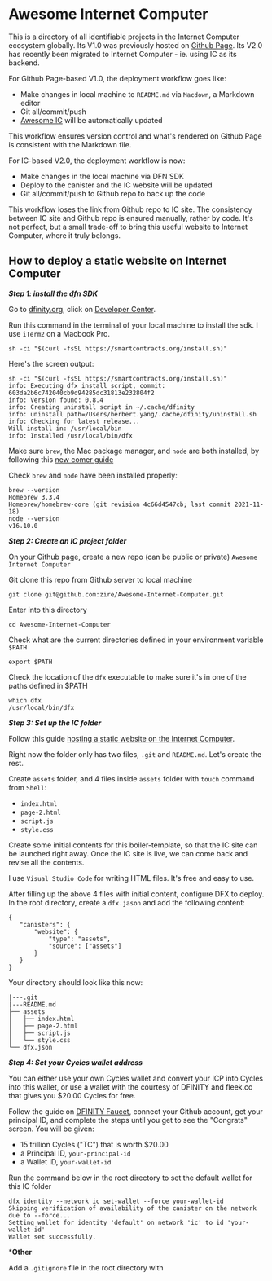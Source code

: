 # Awesome Internet Computer

This is a directory of all identifiable projects in the Internet Computer ecosystem globally. Its V1.0 was previously hosted on [Github Page](https://zire.github.io/awesome-IC/). Its V2.0 has recently been migrated to Internet Computer - ie. using IC as its backend. 

For Github Page-based V1.0, the deployment workflow goes like:

- Make changes in local machine to `README.md` via `Macdown`, a Markdown editor
- Git all/commit/push
- [Awesome IC](https://zire.github.io/awesome-IC/) will be automatically updated

This workflow ensures version control and what's rendered on Github Page is consistent with the Markdown file.

For IC-based V2.0, the deployment workflow is now:

- Make changes in the local machine via DFN SDK
- Deploy to the canister and the IC website will be updated
- Git all/commit/push to Github repo to back up the code

This workflow loses the link from Github repo to IC site. The consistency between IC site and Github repo is ensured manually, rather by code. It's not perfect, but a small trade-off to bring this useful website to Internet Computer, where it truly belongs.


**How to deploy a static website on Internet Computer**
--

***Step 1: install the dfn SDK***

Go to [dfinity.org](dfinity.org), click on [Developer Center](https://smartcontracts.org/). 

Run this command in the terminal of your local machine to install the sdk. I use `iTerm2` on a Macbook Pro. 

```
sh -ci "$(curl -fsSL https://smartcontracts.org/install.sh)"
```

Here's the screen output:

```
sh -ci "$(curl -fsSL https://smartcontracts.org/install.sh)"
info: Executing dfx install script, commit: 603da2b6c742040cb9d94285dc31813e232804f2
info: Version found: 0.8.4
info: Creating uninstall script in ~/.cache/dfinity
info: uninstall path=/Users/herbert.yang/.cache/dfinity/uninstall.sh
info: Checking for latest release...
Will install in: /usr/local/bin
info: Installed /usr/local/bin/dfx
```

Make sure `brew`, the Mac package manager, and `node` are both installed, by following this [new comer guide](https://smartcontracts.org/docs/quickstart/newcomers.html)

Check `brew` and `node` have been installed properly:

```
brew --version
Homebrew 3.3.4
Homebrew/homebrew-core (git revision 4c66d4547cb; last commit 2021-11-18)
node --version
v16.10.0
```

***Step 2: Create an IC project folder***

On your Github page, create a new repo (can be public or private) `Awesome Internet Computer`

Git clone this repo from Github server to local machine

```
git clone git@github.com:zire/Awesome-Internet-Computer.git
```

Enter into this directory

```
cd Awesome-Internet-Computer
```

Check what are the current directories defined in your environment variable `$PATH`

```
export $PATH
```

Check the location of the `dfx` executable to make sure it's in one of the paths defined in $PATH

```
which dfx
/usr/local/bin/dfx
```

***Step 3: Set up the IC folder***

Follow this guide [hosting a static website on the Internet Computer](https://smartcontracts.org/docs/quickstart/host-a-website.html). 

Right now the folder only has two files, `.git` and `README.md`. Let's create the rest. 

Create `assets` folder, and 4 files inside `assets` folder with `touch` command from `Shell`:

- `index.html`
- `page-2.html`
- `script.js`
- `style.css`

Create some initial contents for this boiler-template, so that the IC site can be launched right away. Once the IC site is live, we can come back and revise all the contents.

I use `Visual Studio Code` for writing HTML files. It's free and easy to use. 

After filling up the above 4 files with initial content, configure DFX to deploy. In the root directory, create a `dfx.jason` and add the following content:

```
{
   "canisters": {
       "website": {
           "type": "assets",
           "source": ["assets"]
       }
   }
}
```

Your directory should look like this now:

```
|---.git
|---README.md
├── assets
│   ├── index.html
│   ├── page-2.html
│   ├── script.js
│   └── style.css
└── dfx.json
```

***Step 4: Set your Cycles wallet address***

You can either use your own Cycles wallet and convert your ICP into Cycles into this wallet, or use 
a wallet with the courtesy of DFINITY and fleek.co that gives you $20.00 Cycles for free.

Follow the guide on [DFINITY Faucet](https://smartcontracts.org/docs/quickstart/cycles-faucet.html), connect your Github account, get your principal ID, and complete the steps until you get to see the "Congrats" screen. You will be given:

- 15 trillion Cycles ("TC") that is worth $20.00
- a Principal ID, `your-principal-id`
- a Wallet ID, `your-wallet-id`

Run the command below in the root directory to set the default wallet for this IC folder

```
dfx identity --network ic set-wallet --force your-wallet-id
Skipping verification of availability of the canister on the network due to --force...
Setting wallet for identity 'default' on network 'ic' to id 'your-wallet-id'
Wallet set successfully.
```

***Other**

Add a `.gitignore` file in the root directory with 
